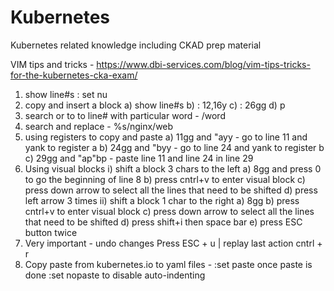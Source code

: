 # Kubernetes
Kubernetes related knowledge including CKAD prep material

VIM tips and tricks - https://www.dbi-services.com/blog/vim-tips-tricks-for-the-kubernetes-cka-exam/

1) show line#s  : set nu
2) copy and insert a block
    a) show line#s
    b) : 12,16y
    c) : 26gg
    d) p 
3) search or to to line# with particular word -  /word
4) search and replace - %s/nginx/web
5) using registers to copy and paste
     a) 11gg and "ayy - go to line 11 and yank to register a 
     b) 24gg and "byy - go to line 24 and yank to register b
     c) 29gg and "ap"bp - paste line 11 and line 24 in line 29
6) Using visual blocks
   i) shift a block 3 chars to the left
       a) 8gg and press 0 to go the beginning of line 8
       b) press cntrl+v to enter visual block
       c) press down arrow to select all the lines that need to be shifted
       d) press left arrow 3 times
   ii) shift a block 1 char to the right
       a) 8gg
       b) press cntrl+v to enter visual block
       c) press down arrow to select all the lines that need to be shifted
       d) press shift+i then space bar
       e) press ESC button twice
7) Very important - undo changes Press ESC + u | replay last action cntrl + r
8) Copy paste from kubernetes.io to yaml files - :set paste once paste is done :set nopaste to disable auto-indenting
